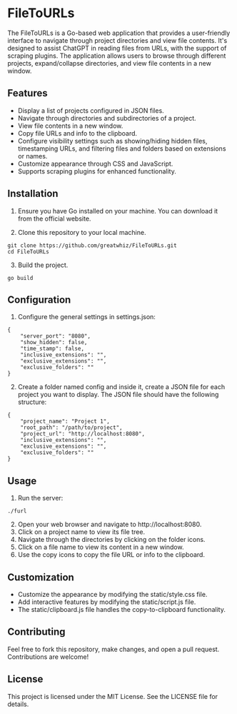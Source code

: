 
# FileToURLs

The FileToURLs is a Go-based web application that provides a user-friendly interface to navigate through project directories and view file contents. It's designed to assist ChatGPT in reading files from URLs, with the support of scraping plugins. The application allows users to browse through different projects, expand/collapse directories, and view file contents in a new window.

## Features
- Display a list of projects configured in JSON files.
- Navigate through directories and subdirectories of a project.
- View file contents in a new window.
- Copy file URLs and info to the clipboard.
- Configure visibility settings such as showing/hiding hidden files, timestamping URLs, and filtering files and folders based on extensions or names.
- Customize appearance through CSS and JavaScript.
- Supports scraping plugins for enhanced functionality.

## Installation
1. Ensure you have Go installed on your machine. You can download it from the official website.

2. Clone this repository to your local machine.
```
git clone https://github.com/greatwhiz/FileToURLs.git
cd FileToURLs
```

3. Build the project.
```
go build
```

## Configuration
1. Configure the general settings in settings.json:
```
{
    "server_port": "8080",
    "show_hidden": false,
    "time_stamp": false,
    "inclusive_extensions": "",
    "exclusive_extensions": "",
    "exclusive_folders": ""
}
```
2. Create a folder named config and inside it, create a JSON file for each project you want to display. The JSON file should have the following structure:
```
{
    "project_name": "Project 1",
    "root_path": "/path/to/project",
    "project_url": "http://localhost:8080",
    "inclusive_extensions": "",
    "exclusive_extensions": "",
    "exclusive_folders": ""
}
```

## Usage
1. Run the server:
```
./furl
```
2. Open your web browser and navigate to http://localhost:8080.
3. Click on a project name to view its file tree.
4. Navigate through the directories by clicking on the folder icons.
5. Click on a file name to view its content in a new window.
6. Use the copy icons to copy the file URL or info to the clipboard.

## Customization
- Customize the appearance by modifying the static/style.css file.
- Add interactive features by modifying the static/script.js file.
- The static/clipboard.js file handles the copy-to-clipboard functionality.

## Contributing
Feel free to fork this repository, make changes, and open a pull request. Contributions are welcome!

## License
This project is licensed under the MIT License. See the LICENSE file for details.
